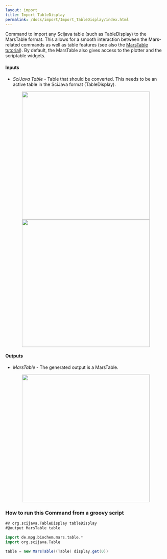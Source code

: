 ```yaml
---
layout: import
title: Import TableDisplay
permalink: /docs/import/Import_TableDisplay/index.html
---
```


Command to import any Scijava table (such as TableDisplay) to the MarsTable format. This allows for a smooth interaction between the Mars-related commands as well as table features (see also the [MarsTable tutorial](https://duderstadt-lab.github.io/mars-docs/tutorials/scripting/marstable/)). By default, the MarsTable also gives access to the plotter and the scriptable widgets.

#### Inputs
* *SciJava Table* - Table that should be converted. This needs to be an active table in the SciJava format (TableDisplay).

<div style="text-align: center"><img  src='{{site.baseurl}}/docs/Import/img/img4.png' width='400'/></div>
<div style="text-align: center"><img  src='{{site.baseurl}}/docs/Import/img/img5.png' width='400'/></div>

#### Outputs
* *MarsTable* - The generated output is a MarsTable.

<div style="text-align: center"><img  src='{{site.baseurl}}/docs/Import/img/img6.png' width='400'/></div>

### How to run this Command from a groovy script

```groovy
#@ org.scijava.TableDisplay tableDisplay
#@output MarsTable table

import de.mpg.biochem.mars.table.*
import org.scijava.Table

table = new MarsTable((Table) display.get(0))
```
